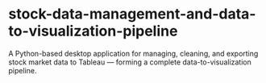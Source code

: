 # stock-data-management-and-data-to-visualization-pipeline
A Python-based desktop application for managing, cleaning, and exporting stock market data to Tableau — forming a complete data-to-visualization pipeline.
